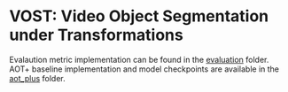 # VOST: Video Object Segmentation under Transformations
Evalaution metric implementation can be found in the [evaluation](evaluation) folder. 
AOT+ baseline implementation and model checkpoints are available in the [aot_plus](aot_plus) folder.